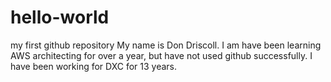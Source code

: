 # hello-world
my first github repository
My name is Don Driscoll. I am have been learning AWS architecting for over a year, but have not used github successfully. 
I have been working for DXC for 13 years. 
